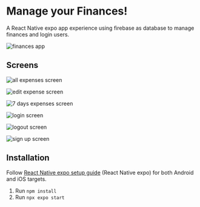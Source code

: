 # Manage your Finances!

A React Native expo app experience using firebase as database to manage finances and login users.

![finances app](https://github.com/filipamarta/app-native-finances/blob/main/assets/finances.gif)

## Screens

![all expenses screen](https://github.com/filipamarta/app-native-finances/blob/main/assets/all-expenses.png)

![edit expense screen](https://github.com/filipamarta/app-native-finances/blob/main/assets/edit-expenses.png)

![7 days expenses screen](https://github.com/filipamarta/app-native-finances/blob/main/assets/7-days-expenses.png)

![login screen](https://github.com/filipamarta/app-native-finances/blob/main/assets/login.png)

![logout screen](https://github.com/filipamarta/app-native-finances/blob/main/assets/logout.png)

![sign up screen](https://github.com/filipamarta/app-native-finances/blob/main/assets/sign-up.png)

## Installation

Follow [React Native expo setup guide](https://reactnative.dev/docs/environment-setup) (React Native expo) for both Android and iOS targets.

1. Run `npm install`
2. Run `npx expo start`
